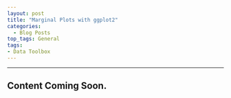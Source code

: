 ```yaml
---
layout: post
title: "Marginal Plots with ggplot2"
categories:
  - Blog Posts
top_tags: General
tags:
- Data Toolbox
---
```


<hr>






## Content Coming Soon. 

<br>




